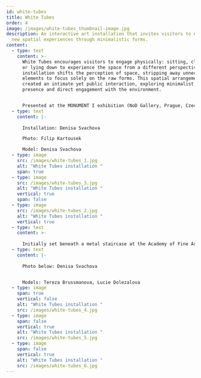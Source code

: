 ```yaml
---
id: white-tubes
title: White Tubes
order: 4
image: /images/white-tubes_thumbnail-image.jpg
description: An interactive art installation that invites visitors to explore
  new spatial experiences through minimalistic forms.
content:
  - type: text
    content: >-
      White Tubes encourages visitors to engage physically: sitting, climbing,
      or lying down to experience the space from a different perspective. The
      installation shifts the perception of space, stripping away unnecessary
      elements to focus solely on the raw forms. This spatial arrangement
      created an intimate yet public interaction, exploring minimalist ideas of
      presence and direct engagement with the environment.


      Presented at the MONUMENT I exhibition (NoD Gallery, Prague, Czech Repubic) in 2015.
  - type: text
    content: |-
      
      Installation: Denisa Svachova

      Photo: Filip Kartousek

      Model: Denisa Svachova
  - type: image
    src: /images/white-tubes_1.jpg
    alt: "White Tubes installation "
    span: true
  - type: image
    src: /images/white-tubes_3.jpg
    alt: "White Tubes installation "
    vertical: true
    span: false
  - type: image
    src: /images/white-tubes_2.jpg
    alt: "White Tubes installation "
    vertical: true
  - type: text
    content: >-
      
      Initially set beneath a metal staircase at the Academy of Fine Arts in Prague in 2014, allowing those lying inside to observe people above through the gaps.
  - type: text
    content: |-
      
      Photo below: Denisa Svachova


      Models: Tereza Brussmanova, Lucie Dolezalova
  - type: image
    span: true
    vertical: false
    alt: "White Tubes installation "
    src: /images/white-tubes_4.jpg
  - type: image
    span: false
    vertical: true
    alt: "White Tubes installation "
    src: /images/white-tubes_5.jpg
  - type: image
    span: false
    vertical: true
    alt: "White Tubes installation "
    src: /images/white-tubes_6.jpg
---
```

